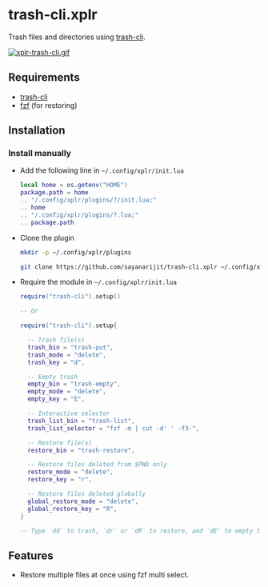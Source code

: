 # trash-cli.xplr

Trash files and directories using
[trash-cli](https://github.com/andreafrancia/trash-cli).

[![xplr-trash-cli.gif](https://s6.gifyu.com/images/xplr-trash-cli.gif)](https://gifyu.com/image/Ah1L)

## Requirements

- [trash-cli](https://github.com/andreafrancia/trash-cli)
- [fzf](https://github.com/junegunn/fzf) (for restoring)

## Installation

### Install manually

- Add the following line in `~/.config/xplr/init.lua`

  ```lua
  local home = os.getenv("HOME")
  package.path = home
  .. "/.config/xplr/plugins/?/init.lua;"
  .. home
  .. "/.config/xplr/plugins/?.lua;"
  .. package.path
  ```

- Clone the plugin

  ```bash
  mkdir -p ~/.config/xplr/plugins

  git clone https://github.com/sayanarijit/trash-cli.xplr ~/.config/xplr/plugins/trash-cli
  ```

- Require the module in `~/.config/xplr/init.lua`

  ```lua
  require("trash-cli").setup()

  -- Or

  require("trash-cli").setup{

    -- Trash file(s)
    trash_bin = "trash-put",
    trash_mode = "delete",
    trash_key = "d",

    -- Empty trash
    empty_bin = "trash-empty",
    empty_mode = "delete",
    empty_key = "E",

    -- Interactive selector
    trash_list_bin = "trash-list",
    trash_list_selector = "fzf -m | cut -d' ' -f3-",

    -- Restore file(s)
    restore_bin = "trash-restore",

    -- Restore files deleted from $PWD only
    restore_mode = "delete",
    restore_key = "r",

    -- Restore files deleted globally
    global_restore_mode = "delete",
    global_restore_key = "R",
  }

  -- Type `dd` to trash, `dr` or `dR` to restore, and `dE` to empty trash.
  ```

## Features

- Restore multiple files at once using fzf multi select.
